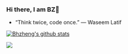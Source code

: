 ### Hi there, I am BZ👋
- “Think twice, code once.” ― Waseem Latif

[![Bhzheng's github stats](https://github-readme-stats.vercel.app/api?username=bhzheng1&count_private=true&show_icons=true&theme=transparent&hide_rank=false)](https://github.com/anuraghazra/github-readme-stats)


[![](https://github-profile-summary-cards.vercel.app/api/cards/profile-details?username=bhzheng1&theme=github)](https://github.com/vn7n24fzkq/github-profile-summary-cards)

<!--
**bhzheng1/bhzheng1** is a ✨ _special_ ✨ repository because its `README.md` (this file) appears on your GitHub profile.

Here are some ideas to get you started:

- 🔭 I’m currently working on ...
- 🌱 I’m currently learning ...
- 👯 I’m looking to collaborate on ...
- 🤔 I’m looking for help with ...
- 💬 Ask me about ...
- 📫 How to reach me: ...
- 😄 Pronouns: ...
- ⚡ Fun fact: ...
-->
